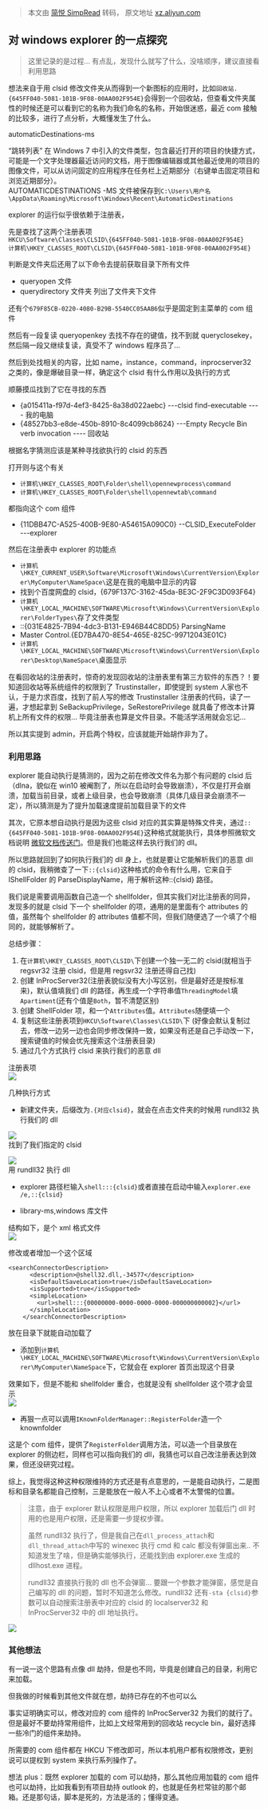 > 本文由 [简悦 SimpRead](http://ksria.com/simpread/) 转码， 原文地址 [xz.aliyun.com](https://xz.aliyun.com/t/9513)

对 windows explorer 的一点探究
------------------------

> 这里记录的是过程... 有点乱，发现什么就写了什么，没啥顺序，建议直接看利用思路

想法来自于用 clsid 修改文件夹从而得到一个新图标的应用时，比如`回收站.{645FF040-5081-101B-9F08-00AA002F954E}`会得到一个回收站，但查看文件夹属性的时候还是可以看到它的名称为我们命名的名称，开始很迷惑，最近 com 接触的比较多，进行了点分析，大概懂发生了什么。

automaticDestinations-ms

“跳转列表” 在 Windows 7 中引入的文件类型，包含最近打开的项目的快捷方式，可能是一个文字处理器最近访问的文档，用于图像编辑器或其他最近使用的项目的图像文件，可以从访问固定的应用程序在任务栏上近期部分（右键单击固定项目和浏览近期部分）。  
AUTOMATICDESTINATIONS -MS 文件被保存到`C:\Users\用户名\AppData\Roaming\Microsoft\Windows\Recent\AutomaticDestinations`

explorer 的运行似乎很依赖于注册表，

先是查找了这两个注册表项  
`HKCU\Software\Classes\CLSID\{645FF040-5081-101B-9F08-00AA002F954E}`  
`计算机\HKEY_CLASSES_ROOT\CLSID\{645FF040-5081-101B-9F08-00AA002F954E}`

判断是文件夹后还用了以下命令去提前获取目录下所有文件

*   queryopen 文件
*   querydirectory 文件夹 列出了文件夹下文件

还有个`679F85CB-0220-4080-B29B-5540CC05AAB6`似乎是固定到主菜单的 com 组件

然后有一段复读 queryopenkey 去找不存在的键值，找不到就 queryclosekey，然后隔一段又继续复读，真受不了 windows 程序员了...

然后到处找相关的内容，比如 name，instance，command，inprocserver32 之类的，像是爆破目录一样，确定这个 clsid 有什么作用以及执行的方式

顺藤摸瓜找到了它在寻找的东西

*   {a015411a-f97d-4ef3-8425-8a38d022aebc} ---clsid find-executable ---- 我的电脑
*   {48527bb3-e8de-450b-8910-8c4099cb8624} ---Empty Recycle Bin verb invocation ---- 回收站

根据名字猜测应该是某种寻找欲执行的 clsid 的东西

打开则与这个有关

*   `计算机\HKEY_CLASSES_ROOT\Folder\shell\opennewprocess\command`
*   `计算机\HKEY_CLASSES_ROOT\Folder\shell\opennewtab\command`

都指向这个 com 组件

*   {11DBB47C-A525-400B-9E80-A54615A090C0} --CLSID_ExecuteFolder ---explorer

然后在注册表中 explorer 的功能点

*   `计算机\HKEY_CURRENT_USER\Software\Microsoft\Windows\CurrentVersion\Explorer\MyComputer\NameSpace\`这是在我的电脑中显示的内容
*   找到个百度网盘的 clsid，{679F137C-3162-45da-BE3C-2F9C3D093F64}
*   `计算机\HKEY_LOCAL_MACHINE\SOFTWARE\Microsoft\Windows\CurrentVersion\Explorer\FolderTypes\`存了文件类型
*   ::{031E4825-7B94-4dc3-B131-E946B44C8DD5} ParsingName
*   Master Control.{ED7BA470-8E54-465E-825C-99712043E01C}
*   `计算机\HKEY_LOCAL_MACHINE\SOFTWARE\Microsoft\Windows\CurrentVersion\Explorer\Desktop\NameSpace\`桌面显示

在看回收站的注册表时，惊奇的发现回收站的注册表里有第三方软件的东西？！要知道回收站等系统组件的权限到了 Trustinstaller，即使提到 system 人家也不认，于是力求百度，找到了前人写的修改 Trustinstaller 注册表的代码，读了一遍，才想起拿到 SeBackupPrivilege，SeRestorePrivilege 就具备了修改本计算机上所有文件的权限... 毕竟注册表也算是文件目录。不能活学活用就会忘记...

所以其实提到 admin，开启两个特权，应该就能开始胡作非为了。

### 利用思路

explorer 能自动执行是猜测的，因为之前在修改文件名为那个有问题的 clsid 后（dlna，貌似在 win10 被阉割了，所以在启动时会导致崩溃），不仅是打开会崩溃，加载当前目录，或者上级目录，也会导致崩溃（具体几级目录会崩溃不一定），所以猜测是为了提升加载速度提前加载目录下的文件

其次，它原本想自动执行是因为这些 clsid 对应的其实算是特殊文件夹，通过`::{645FF040-5081-101B-9F08-00AA002F954E}`这种格式就能执行，具体参照微软文档说明 [微软文档传送门](https://docs.microsoft.com/en-us/previous-versions/windows/desktop/legacy/cc144096(v=vs.85)?redirectedfrom=MSDN#virtual)。但是我们也能这样去执行我们的 dll。

所以思路就回到了如何执行我们的 dll 身上，也就是要让它能解析我们的恶意 dll 的 clsid，我稍微查了一下`::{clsid}`这种格式的命令有什么用，它来自于 IShellFolder 的 ParseDisplayName，用于解析这种::{clsid} 路径。

我们说是需要调用函数自己造一个 shellfolder，但其实我们对比注册表的同异，发现多的就是 clsid 下一个 shellfolder 的项，通用的是里面有个 attributes 的值，虽然每个 shellfolder 的 attributes 值都不同，但我们随便选了一个填了个相同的，就能够解析了。

总结步骤：

1.  在`计算机\HKEY_CLASSES_ROOT\CLSID\`下创建一个独一无二的 clsid(就相当于 regsvr32 注册 clsid，但是用 regsvr32 注册还得自己找)
2.  创建 InProcServer32(注册表貌似没有大小写区别，但是最好还是按标准来)，默认值填我们 dll 的路径，再生成一个字符串值`ThreadingModel`填`Apartiment`(还有个值是`Both`，暂不清楚区别)
3.  创建 ShellFolder 项，和一个`Attributes`值。`Attributes`随便填一个
4.  复制这些注册表项到`HKCU\Software\Classes\CLSID\`下 (好像会默认复制过去，修改一边另一边也会同步修改保持一致，如果没有还是自己手动改一下，搜索键值的时候会优先搜索这个注册表目录)
5.  通过几个方式执行 clsid 来执行我们的恶意 dll

注册表项  
[![](https://0xfay.github.io/public/image/134001.jpg)](https://0xfay.github.io/public/image/134001.jpg)

几种执行方式

*   新建文件夹，后缀改为`.{对应clsid}`，就会在点击文件夹的时候用 rundll32 执行我们的 dll

[![](https://0xfay.github.io/public/image/122844.jpg)](https://0xfay.github.io/public/image/122844.jpg)  
找到了我们指定的 clsid

[![](https://0xfay.github.io/public/image/132511.jpg)](https://0xfay.github.io/public/image/132511.jpg)  
用 rundll32 执行 dll

*   explorer 路径栏输入`shell:::{clsid}`或者直接在启动中输入`explorer.exe /e,::{clsid}`
    
*   library-ms,windows 库文件
    

结构如下，是个 xml 格式文件  
[![](https://0xfay.github.io/public/image/135218.jpg)](https://0xfay.github.io/public/image/135218.jpg)

修改或者增加一个这个区域

```
<searchConnectorDescription>
      <description>@shell32.dll,-34577</description>
      <isDefaultSaveLocation>true</isDefaultSaveLocation>
      <isSupported>true</isSupported>
      <simpleLocation>
        <url>shell:::{00000000-0000-0000-0000-000000000002}</url>
      </simpleLocation>
    </searchConnectorDescription>
```

放在目录下就能自动加载了

*   添加到`计算机\HKEY_LOCAL_MACHINE\SOFTWARE\Microsoft\Windows\CurrentVersion\Explorer\MyComputer\NameSpace`下，它就会在 explorer 首页出现这个目录

效果如下，但是不能和 shellfolder 重合，也就是没有 shellfolder 这个项才会显示  
[![](https://0xfay.github.io/public/image/141741.jpg)](https://0xfay.github.io/public/image/141741.jpg)

*   再狠一点可以调用`IKnownFolderManager::RegisterFolder`造一个 knownfolder

这是个 com 组件，提供了`RegisterFolder`调用方法，可以造一个目录放在 explorer 的侧边栏，同样也可以指向我们的 dll，我猜也可以自己改注册表达到效果，但还没研究过程。

综上，我觉得这种这种权限维持的方式还是有点意思的，一是能自动执行，二是图标和目录名都能自己控制，三是能放在一般人不上心或者不太警惕的位置。

> 注意，由于 explorer 默认权限是用户权限，所以 explorer 加载后门 dll 时用的也是用户权限，还是需要一步提权步骤。
> 
> 虽然 rundll32 执行了，但是我自己在`dll_process_attach`和`dll_thread_attach`中写的 winexec 执行 cmd 和 calc 都没有弹窗出来.. 不知道发生了啥，但是确实能够执行，还能找到由 explorer.exe 生成的 dllhost.exe 进程。
> 
> rundll32 直接执行我的 dll 也不会弹窗... 要跟一个参数才能弹窗，感觉是自己编写的 dll 的问题，暂时不知道怎么修改。rundll32 还有`-sta {clsid}`参数可以自动搜索注册表中对应的 clsid 的 localserver32 和 InProcServer32 中的 dll 地址执行。

[![](https://0xfay.github.io/public/image/095017.jpg)](https://0xfay.github.io/public/image/095017.jpg)

### 其他想法

有一说一这个思路有点像 dll 劫持，但是也不同，毕竟是创建自己的目录，利用它来加载。

但我做的时候看到其他文件就在想，劫持已存在的不也可以么

事实证明确实可以，修改对应的 com 组件的 InProcServer32 为我们的就行了。但是最好不要劫持常用组件，比如上文经常用到的回收站 recycle bin，最好选择一些冷门的组件来劫持。

所需要的 com 组件都在 HKCU 下修改即可，所以本机用户都有权限修改，更别说可以提权到 system 来执行系列操作了。

想法 plus：既然 explorer 加载的 com 可以劫持，那么其他应用加载的 com 组件也可以劫持，比如我看到有项目劫持 outlook 的，也就是任务栏常驻的那个邮箱。还是那句话，脚本是死的，方法是活的；懂得变通。
